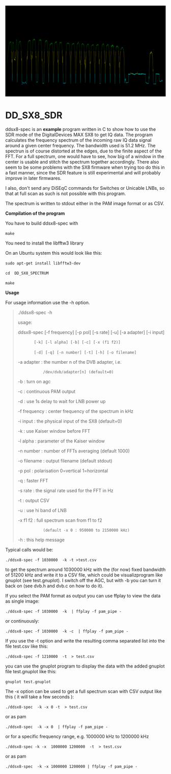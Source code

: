 ![spectrum](screenshot/spectrum.jpg)

# 	DD_SX8_SDR

ddsx8-spec is an **example** program written in C to show how to use 
the SDR mode of the DigitalDevices MAX SX8 to get IQ data. The program
calculates the frequency spectrum of the incoming raw IQ data signal 
around a given center frequency. The bandwidth used is 51.2 MHz.
The spectrun is of course distorted at the edges, due to the finite 
aspect of the FFT. For a full spectrum, one would have to see, how big 
of a window in the center is usable and stitch the spectrum together 
accordingly.
There also seem to be some problems with the SX8 firmware when
trying too do this in a fast manner, since the SDR feature is
still experimental and will probably improve in later firmwares.

I also, don't send any DiSEqC commands for Switches or Unicable LNBs, 
so that at full scan as such is not possible with this program.

The spectrum is written to stdout either in the PAM image format
or as CSV.

**Compilation of the program**

You have to build ddsx8-spec with

`make` 

You need to install the libfftw3 library

On an Ubuntu system this would look like this:

`sudo apt-get install libfftw3-dev`

`cd  DD_SX8_SPECTRUM` 

`make` 


**Usage**

For usage information use the -h option.
>./ddsx8-spec -h
>
> usage:
>
> ddsx8-spec [-f frequency] [-p pol] [-s rate] [-u] [-a adapter] [-i input]
>
>            [-k] [-l alpha] [-b] [-c] [-x (f1 f2)]
>
>            [-d] [-q] [-n number] [-t] [-h] [-o filename]
>
>
>
> -a adapter   : the number n of the DVB adapter, i.e. 
>
>                /dev/dvb/adapter[n] (default=0)
>
> -b           : turn on agc
>
> -c           : continuous PAM output
>
> -d           : use 1s delay to wait for LNB power up
>
> -f frequency : center frequency of the spectrum in kHz
>
> -i input     : the physical input of the SX8 (default=0)
>
> -k           : use Kaiser window before FFT
>
> -l alpha     : parameter of the Kaiser window
>
> -n number    : number of FFTs averaging (default 1000)
>
> -o filename  : output filename (default stdout)
>
> -p pol       : polarisation 0=vertical 1=horizontal
>
> -q           : faster FFT
>
> -s rate      : the signal rate used for the FFT in Hz
>
> -t           : output CSV 
>
> -u           : use hi band of LNB
>
> -x f1 f2     : full spectrum scan from f1 to f2
>
>                (default -x 0 : 950000 to 2150000 kHz)
> -h           : this help message
>



Typical calls would be:

`./ddsx8-spec -f 1030000  -k -t >test.csv`

to get the spectrum around 1030000 kHz with the (for now) fixed bandwidth of 51200 kHz and write it 
to a CSV file, which could be visualizprogram like gnuplot (see test.gnuplot).
I switch off the AGC, but with -b you can turn it back on (see dvb.h and dvb.c on how to do it).

If you select the PAM format as output you can use ffplay to view the data
as single image:

`./ddsx8-spec -f 1030000  -k  | ffplay -f pam_pipe -`

or continuously:

`./ddsx8-spec -f 1030000  -k -c  | ffplay -f pam_pipe -` 


If you use the -t option and write the resulting comma separated list
into the file test.csv like this: 

`./ddsx8-spec -f 1210000  -t  > test.csv` 

you can use the gnuplot program to display the data with the added 
gnuplot file test.gnuplot like this:

`gnuplot test.gnuplot` 

The -x option can be used to get a full spectrum scan with CSV output
like this ( it will take a few seconds ):

`./ddsx8-spec  -k -x 0 -t  > test.csv` 

or as pam

`./ddsx8-spec  -k -x 0  | ffplay -f pam_pipe -` 

or for a specific frequency range, e.g. 1000000 kHz to 1200000 kHz

`./ddsx8-spec -k -x  1000000 1200000  -t  > test.csv` 

or as pam

`./ddsx8-spec  -k -x 1000000 1200000 | ffplay -f pam_pipe -` 

